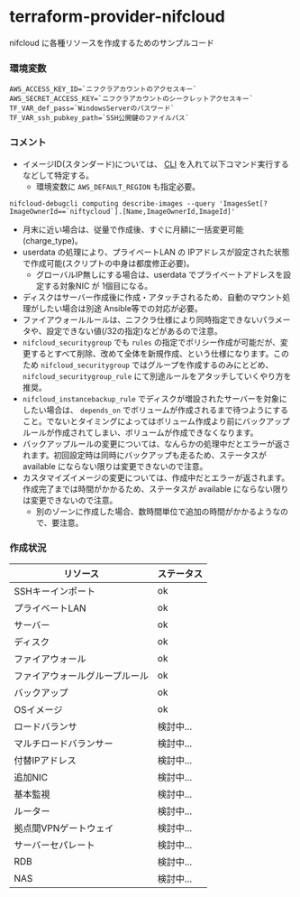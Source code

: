 # terraform-provider-nifcloud
nifcloud に各種リソースを作成するためのサンプルコード

### 環境変数
```
AWS_ACCESS_KEY_ID=`ニフクラアカウントのアクセスキー`
AWS_SECRET_ACCESS_KEY=`ニフクラアカウントのシークレットアクセスキー`
TF_VAR_def_pass=`WindowsServerのパスワード`
TF_VAR_ssh_pubkey_path=`SSH公開鍵のファイルパス`
```

### コメント
* イメージID(スタンダード)については、 [CLI][1] を入れて以下コマンド実行するなどして特定する。
	* 環境変数に `AWS_DEFAULT_REGION` も指定必要。

```
nifcloud-debugcli computing describe-images --query 'ImagesSet[?ImageOwnerId==`niftycloud`].[Name,ImageOwnerId,ImageId]'
```

* 月末に近い場合は、従量で作成後、すぐに月額に一括変更可能(charge_type)。
* userdata の処理により、プライベートLAN の IPアドレスが設定された状態で作成可能(スクリプトの中身は都度修正必要)。
	* グローバルIP無しにする場合は、userdata でプライベートアドレスを設定する対象NIC が 1個目になる。
* ディスクはサーバー作成後に作成・アタッチされるため、自動のマウント処理がしたい場合は別途 Ansible等での対応が必要。
* ファイアウォールルールは、ニフクラ仕様により同時指定できないパラメータや、設定できない値(/32の指定)などがあるので注意。
* `nifcloud_securitygroup` でも `rules` の指定でポリシー作成が可能だが、変更するとすべて削除、改めて全体を新規作成、という仕様になります。このため `nifcloud_securitygroup` ではグループを作成するのみにとどめ、 `nifcloud_securitygroup_rule` にて別途ルールをアタッチしていくやり方を推奨。
* `nifcloud_instancebackup_rule` でディスクが増設されたサーバーを対象にしたい場合は、 `depends_on` でボリュームが作成されるまで待つようにすること。でないとタイミングによってはボリューム作成より前にバックアップルールが作成されてしまい、ボリュームが作成できなくなります。
* バックアップルールの変更については、なんらかの処理中だとエラーが返されます。初回設定時は同時にバックアップも走るため、ステータスが available にならない限りは変更できないので注意。
* カスタマイズイメージの変更については、作成中だとエラーが返されます。作成完了までは時間がかかるため、ステータスが available にならない限りは変更できないので注意。
	* 別のゾーンに作成した場合、数時間単位で追加の時間がかかるようなので、要注意。


### 作成状況
| リソース | ステータス |
|---|---|
| SSHキーインポート | ok |
| プライベートLAN | ok |
| サーバー | ok |
| ディスク | ok |
| ファイアウォール | ok |
| ファイアウォールグループルール | ok |
| バックアップ | ok |
| OSイメージ | ok |
| ロードバランサ | 検討中... |
| マルチロードバランサー | 検討中... |
| 付替IPアドレス | 検討中... |
| 追加NIC | 検討中... |
| 基本監視 | 検討中... |
| ルーター | 検討中... |
| 拠点間VPNゲートウェイ | 検討中... |
| サーバーセパレート | 検討中... |
| RDB | 検討中... |
| NAS | 検討中... |


[1]:https://github.com/nifcloud/nifcloud-sdk-python